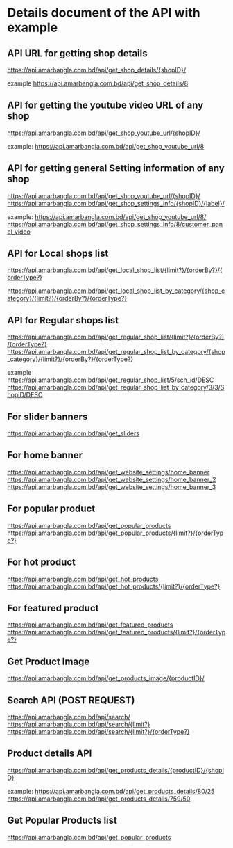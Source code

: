 <h1>Details document of the API with example</h1>


API URL for getting shop details
----------------------------------------------
https://api.amarbangla.com.bd/api/get_shop_details/{shopID}/

example
https://api.amarbangla.com.bd/api/get_shop_details/8




API for getting the youtube video URL of any shop
-------------------------------------------------------------------
https://api.amarbangla.com.bd/api/get_shop_youtube_url/{shopID}/

example:
https://api.amarbangla.com.bd/api/get_shop_youtube_url/8




API for getting general Setting information of any shop
-------------------------------------------------------------------
https://api.amarbangla.com.bd/api/get_shop_youtube_url/{shopID}/
https://api.amarbangla.com.bd/api/get_shop_settings_info/{shopID}/{label}/

example:
https://api.amarbangla.com.bd/api/get_shop_youtube_url/8/
https://api.amarbangla.com.bd/api/get_shop_settings_info/8/customer_panel_video



API for Local shops list
------------------------------------
https://api.amarbangla.com.bd/api/get_local_shop_list/{limit?}/{orderBy?}/{orderType?}

https://api.amarbangla.com.bd/api/get_local_shop_list_by_category/{shop_category}/{limit?}/{orderBy?}/{orderType?}



API for Regular shops list
------------------------------------
https://api.amarbangla.com.bd/api/get_regular_shop_list/{limit?}/{orderBy?}/{orderType?}
https://api.amarbangla.com.bd/api/get_regular_shop_list_by_category/{shop_category}/{limit?}/{orderBy?}/{orderType?}

example
https://api.amarbangla.com.bd/api/get_regular_shop_list/5/sch_id/DESC
https://api.amarbangla.com.bd/api/get_regular_shop_list_by_category/3/3/ShopID/DESC



For slider banners
--------------------------------------------
https://api.amarbangla.com.bd/api/get_sliders



For home banner
---------------------------------------------------
https://api.amarbangla.com.bd/api/get_website_settings/home_banner
https://api.amarbangla.com.bd/api/get_website_settings/home_banner_2
https://api.amarbangla.com.bd/api/get_website_settings/home_banner_3


For popular product
---------------------------------------------------
https://api.amarbangla.com.bd/api/get_popular_products
https://api.amarbangla.com.bd/api/get_popular_products/{limit?}/{orderType?}


For hot product
----------------------------------------------------
https://api.amarbangla.com.bd/api/get_hot_products
https://api.amarbangla.com.bd/api/get_hot_products/{limit?}/{orderType?}


For featured product
------------------------------------------------------
https://api.amarbangla.com.bd/api/get_featured_products
https://api.amarbangla.com.bd/api/get_featured_products/{limit?}/{orderType?}



Get Product Image
------------------------------------------------
https://api.amarbangla.com.bd/api/get_products_image/{productID}/


Search API (POST REQUEST)
------------------------------------------------
https://api.amarbangla.com.bd/api/search/
https://api.amarbangla.com.bd/api/search/{limit?}
https://api.amarbangla.com.bd/api/search/{limit?}/{orderType?}



Product details API
------------------------------------------------------------------
https://api.amarbangla.com.bd/api/get_products_details/{productID}/{shopID}

example:
https://api.amarbangla.com.bd/api/get_products_details/80/25
https://api.amarbangla.com.bd/api/get_products_details/759/50


Get Popular Products list
------------------------------------------------------------------
https://api.amarbangla.com.bd/api/get_popular_products

